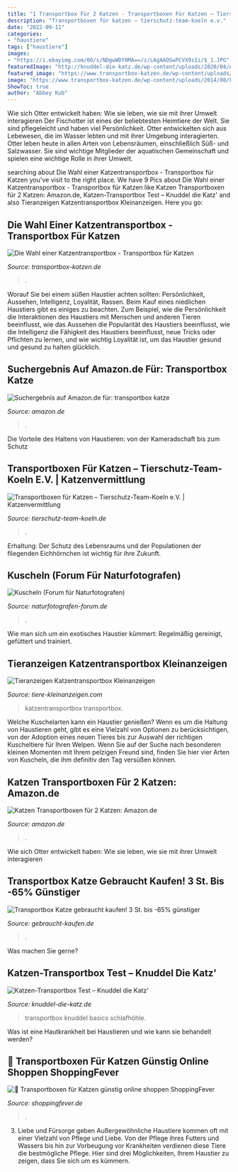 ```yaml
---
title: "1 Transportbox Für 2 Katzen - Transportboxen Für Katzen – Tierschutz-team-koeln E.v."
description: "Transportboxen für katzen – tierschutz-team-koeln e.v."
date: "2022-09-11"
categories:
- "haustiere"
tags: ["haustiere"]
images:
- "https://i.ebayimg.com/00/s/NDgwWDY0MA==/z/LAgAAOSwPCVX9zIi/$_1.JPG"
featuredImage: "http://knuddel-die-katz.de/wp-content/uploads/2020/04/Amazon-Basics-Katzen-Transportbox.jpg"
featured_image: "https://www.transportbox-katzen.de/wp-content/uploads/2014/08/katzentransportbox-luxus.jpg"
image: "https://www.transportbox-katzen.de/wp-content/uploads/2014/08/katzentransportbox-luxus.jpg"
ShowToc: true
author: "Abbey Kub"
---
```



Wie sich Otter entwickelt haben: Wie sie leben, wie sie mit ihrer Umwelt interagieren
Der Fischotter ist eines der beliebtesten Heimtiere der Welt. Sie sind pflegeleicht und haben viel Persönlichkeit. Otter entwickelten sich aus Lebewesen, die im Wasser lebten und mit ihrer Umgebung interagierten. Otter leben heute in allen Arten von Lebensräumen, einschließlich Süß- und Salzwasser. Sie sind wichtige Mitglieder der aquatischen Gemeinschaft und spielen eine wichtige Rolle in ihrer Umwelt.

	

		
searching about Die Wahl einer Katzentransportbox - Transportbox für Katzen you've visit to the right place. We have 9 Pics about Die Wahl einer Katzentransportbox - Transportbox für Katzen like Katzen Transportboxen für 2 Katzen: Amazon.de, Katzen-Transportbox Test – Knuddel die Katz&#039; and also Tieranzeigen Katzentransportbox Kleinanzeigen. Here you go:
		
    
## Die Wahl Einer Katzentransportbox - Transportbox Für Katzen

<img loading=lazy src="https://www.transportbox-katzen.de/wp-content/uploads/2014/08/katzentransportbox-luxus.jpg" onerror="this.onerror=null;this.src='https://tse2.mm.bing.net/th?id=OIP.3n9-iIZkriNyevV30P3wDAHaHa&amp;pid=15.1';" alt="Die Wahl einer Katzentransportbox - Transportbox für Katzen">

_Source: transportbox-katzen.de_

>. 

	

Worauf Sie bei einem süßen Haustier achten sollten: Persönlichkeit, Aussehen, Intelligenz, Loyalität, Rassen.
Beim Kauf eines niedlichen Haustiers gibt es einiges zu beachten. Zum Beispiel, wie die Persönlichkeit die Interaktionen des Haustiers mit Menschen und anderen Tieren beeinflusst, wie das Aussehen die Popularität des Haustiers beeinflusst, wie die Intelligenz die Fähigkeit des Haustiers beeinflusst, neue Tricks oder Pflichten zu lernen, und wie wichtig Loyalität ist, um das Haustier gesund und gesund zu halten glücklich.

    
## Suchergebnis Auf Amazon.de Für: Transportbox Katze

<img loading=lazy src="https://images-eu.ssl-images-amazon.com/images/I/41tnvjq8XiL._AC_US218_.jpg" onerror="this.onerror=null;this.src='https://tse4.mm.bing.net/th?id=OIP.E2ssC3gBCpXR7C7SI_fnPwAAAA&amp;pid=15.1';" alt="Suchergebnis auf Amazon.de für: transportbox katze">

_Source: amazon.de_

>. 

	

Die Vorteile des Haltens von Haustieren: von der Kameradschaft bis zum Schutz

    
## Transportboxen Für Katzen – Tierschutz-Team-Koeln E.V. | Katzenvermittlung

<img loading=lazy src="https://tierschutz-team-koeln.de/wp-content/uploads/Wissenwertes-Transportboxen-7.jpg" onerror="this.onerror=null;this.src='https://tse1.mm.bing.net/th?id=OIP.lzBagR-fCQzZI_5-ufImrwHaFj&amp;pid=15.1';" alt="Transportboxen für Katzen – Tierschutz-Team-Koeln e.V. | Katzenvermittlung">

_Source: tierschutz-team-koeln.de_

>. 

	

Erhaltung: Der Schutz des Lebensraums und der Populationen der fliegenden Eichhörnchen ist wichtig für ihre Zukunft.

    
## Kuscheln (Forum Für Naturfotografen)

<img loading=lazy src="https://naturfotografen-forum.de/data/o/246/1230338/image.jpg" onerror="this.onerror=null;this.src='https://tse1.mm.bing.net/th?id=OIP.5ipuHmfjC5Uf1N3qgOyV2wHaE8&amp;pid=15.1';" alt="Kuscheln (Forum für Naturfotografen)">

_Source: naturfotografen-forum.de_

>. 

	

Wie man sich um ein exotisches Haustier kümmert: Regelmäßig gereinigt, gefüttert und trainiert.

    
## Tieranzeigen Katzentransportbox Kleinanzeigen

<img loading=lazy src="http://www.tiere-kleinanzeigen.com/export/590b949d0f1192a2a34eae7715353.jpg" onerror="this.onerror=null;this.src='https://tse1.mm.bing.net/th?id=OIP.8bjIlNSfljqbEQdheyDVHAHaHa&amp;pid=15.1';" alt="Tieranzeigen Katzentransportbox Kleinanzeigen">

_Source: tiere-kleinanzeigen.com_

>katzentransportbox transportbox. 

	

Welche Kuschelarten kann ein Haustier genießen?
Wenn es um die Haltung von Haustieren geht, gibt es eine Vielzahl von Optionen zu berücksichtigen, von der Adoption eines neuen Tieres bis zur Auswahl der richtigen Kuscheltiere für Ihren Welpen. Wenn Sie auf der Suche nach besonderen kleinen Momenten mit Ihrem pelzigen Freund sind, finden Sie hier vier Arten von Kuscheln, die ihm definitiv den Tag versüßen können.

    
## Katzen Transportboxen Für 2 Katzen: Amazon.de

<img loading=lazy src="https://m.media-amazon.com/images/I/71WgHnZShvL._SR500,500_.jpg" onerror="this.onerror=null;this.src='https://tse4.mm.bing.net/th?id=OIP.Z945qGOsAft0G9cXoE9uWgHaHa&amp;pid=15.1';" alt="Katzen Transportboxen für 2 Katzen: Amazon.de">

_Source: amazon.de_

>. 

	

Wie sich Otter entwickelt haben: Wie sie leben, wie sie mit ihrer Umwelt interagieren

    
## Transportbox Katze Gebraucht Kaufen! 3 St. Bis -65% Günstiger

<img loading=lazy src="https://i.ebayimg.com/00/s/NDgwWDY0MA==/z/LAgAAOSwPCVX9zIi/$_1.JPG" onerror="this.onerror=null;this.src='https://tse3.mm.bing.net/th?id=OIP.g2pTYhNde1OYfbjLcCae7gAAAA&amp;pid=15.1';" alt="Transportbox Katze gebraucht kaufen! 3 St. bis -65% günstiger">

_Source: gebraucht-kaufen.de_

>. 

	

Was machen Sie gerne?

    
## Katzen-Transportbox Test – Knuddel Die Katz&#039;

<img loading=lazy src="http://knuddel-die-katz.de/wp-content/uploads/2020/04/Amazon-Basics-Katzen-Transportbox.jpg" onerror="this.onerror=null;this.src='https://tse3.mm.bing.net/th?id=OIP.caL0g41CjjcpkHutVOv0UgHaEK&amp;pid=15.1';" alt="Katzen-Transportbox Test – Knuddel die Katz&#039;">

_Source: knuddel-die-katz.de_

>transportbox knuddel basics schlafhöhle. 

	

Was ist eine Hautkrankheit bei Haustieren und wie kann sie behandelt werden?

    
## 🥇 Transportboxen Für Katzen Günstig Online Shoppen ShoppingFever

<img loading=lazy src="https://m.media-amazon.com/images/I/51wL47B6wxL._SL500_.jpg" onerror="this.onerror=null;this.src='https://tse3.mm.bing.net/th?id=OIP.bgByFOfGlm_x97KSHnjJAwHaHa&amp;pid=15.1';" alt="🥇 Transportboxen für Katzen günstig online shoppen ShoppingFever">

_Source: shoppingfever.de_

>. 

	

3. Liebe und Fürsorge geben
Außergewöhnliche Haustiere kommen oft mit einer Vielzahl von Pflege und Liebe. Von der Pflege ihres Futters und Wassers bis hin zur Vorbeugung vor Krankheiten verdienen diese Tiere die bestmögliche Pflege. Hier sind drei Möglichkeiten, Ihrem Haustier zu zeigen, dass Sie sich um es kümmern.

